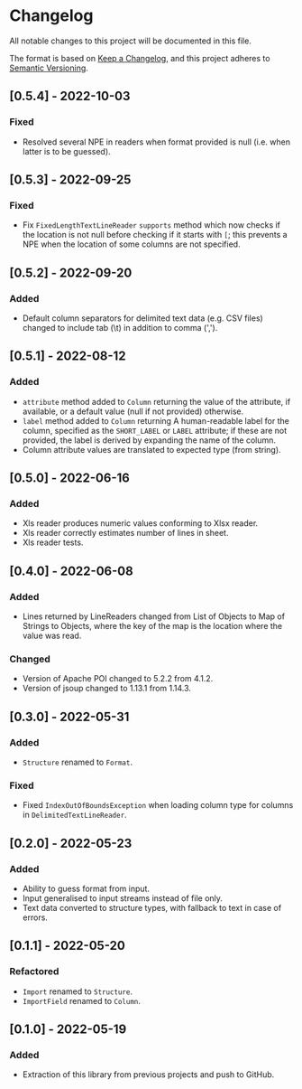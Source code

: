 # Changelog
All notable changes to this project will be documented in this file.

The format is based on [Keep a Changelog](https://keepachangelog.com/en/1.0.0/),
and this project adheres to [Semantic Versioning](https://semver.org/spec/v2.0.0.html).

## [0.5.4] - 2022-10-03
### Fixed
- Resolved several NPE in readers when format provided is null (i.e. when latter
  is to be guessed). 

## [0.5.3] - 2022-09-25
### Fixed
- Fix `FixedLengthTextLineReader` `supports` method which now checks if the 
  location is not null before checking if it starts with `[`; this prevents a 
  NPE when the location of some columns are not specified. 

## [0.5.2] - 2022-09-20
### Added
- Default column separators for delimited text data (e.g. CSV files) changed to
  include tab (\t) in addition to comma (',').

## [0.5.1] - 2022-08-12
### Added
- `attribute` method added to `Column` returning the value of the attribute, if 
  available, or a default value (null if not provided) otherwise.
- `label` method added to `Column` returning A human-readable label for the 
  column, specified as the `SHORT_LABEL` or `LABEL` attribute; if these are not 
  provided, the label is derived by expanding the name of the column.
- Column attribute values are translated to expected type (from string).

## [0.5.0] - 2022-06-16
### Added
- Xls reader produces numeric values conforming to Xlsx reader.
- Xls reader correctly estimates number of lines in sheet.
- Xls reader tests.

## [0.4.0] - 2022-06-08
### Added
- Lines returned by LineReaders changed from List of Objects to Map of Strings
  to Objects, where the key of the map is the location where the value was read.

### Changed
- Version of Apache POI changed to 5.2.2 from 4.1.2.
- Version of jsoup changed to 1.13.1 from 1.14.3.

## [0.3.0] - 2022-05-31
### Added
- `Structure` renamed to `Format`.

### Fixed
- Fixed `IndexOutOfBoundsException` when loading column type for columns in 
  `DelimitedTextLineReader`.

## [0.2.0] - 2022-05-23
### Added
- Ability to guess format from input.
- Input generalised to input streams instead of file only.
- Text data converted to structure types, with fallback to text in case of errors.

## [0.1.1] - 2022-05-20
### Refactored
- `Import` renamed to `Structure`.
- `ImportField` renamed to `Column`.

## [0.1.0] - 2022-05-19
### Added
- Extraction of this library from previous projects and push to GitHub.

